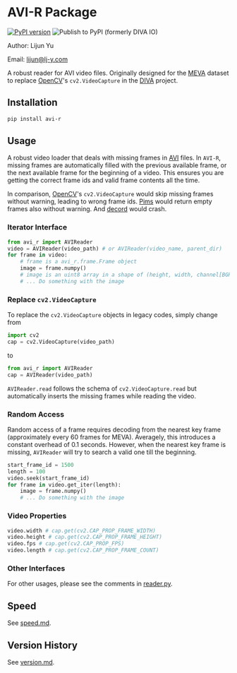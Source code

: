 # AVI-R Package

[![PyPI version](https://badge.fury.io/py/avi-r.svg)](https://badge.fury.io/py/avi-r)
![Publish to PyPI](https://github.com/Lijun-Yu/avi-r/workflows/Publish%20to%20PyPI/badge.svg)
(formerly DIVA IO)

Author: Lijun Yu

Email: lijun@lj-y.com

A robust reader for AVI video files.
Originally designed for the [MEVA](http://mevadata.org) dataset to replace [OpenCV](https://opencv.org)'s `cv2.VideoCapture` in the [DIVA](https://www.iarpa.gov/index.php/research-programs/diva) project.

## Installation

```sh
pip install avi-r
```

## Usage

A robust video loader that deals with missing frames in [AVI](https://en.wikipedia.org/wiki/Audio_Video_Interleave) files.
In `AVI-R`, missing frames are automatically filled with the previous available frame, or the next available frame for the beginning of a video.
This ensures you are getting the correct frame ids and valid frame contents all the time.

In comparison, [OpenCV](https://opencv.org)'s `cv2.VideoCapture` would skip missing frames without warning, leading to wrong frame ids.
[Pims](https://github.com/soft-matter/pims) would return empty frames also without warning.
And [decord](https://github.com/dmlc/decord) would crash.

### Iterator Interface

```python
from avi_r import AVIReader
video = AVIReader(video_path) # or AVIReader(video_name, parent_dir)
for frame in video:
    # frame is a avi_r.frame.Frame object
    image = frame.numpy()
    # image is an uint8 array in a shape of (height, width, channel[BGR])
    # ... Do something with the image
```

### Replace `cv2.VideoCapture`

To replace the `cv2.VideoCapture` objects in legacy codes, simply change from

```python
import cv2
cap = cv2.VideoCapture(video_path)
```

to

```python
from avi_r import AVIReader
cap = AVIReader(video_path)
```

`AVIReader.read` follows the schema of `cv2.VideoCapture.read` but automatically inserts the missing frames while reading the video.

### Random Access

Random access of a frame requires decoding from the nearest key frame (approximately every 60 frames for MEVA).
Averagely, this introduces a constant overhead of 0.1 seconds.
However, when the nearest key frame is missing, `AVIReader` will try to search a valid one till the beginning.

```python
start_frame_id = 1500
length = 100
video.seek(start_frame_id)
for frame in video.get_iter(length):
    image = frame.numpy()
    # ... Do something with the image
```

### Video Properties

```python
video.width # cap.get(cv2.CAP_PROP_FRAME_WIDTH)
video.height # cap.get(cv2.CAP_PROP_FRAME_HEIGHT)
video.fps # cap.get(cv2.CAP_PROP_FPS)
video.length # cap.get(cv2.CAP_PROP_FRAME_COUNT)
```

### Other Interfaces

For other usages, please see the comments in [reader.py](avi_r/reader.py).

## Speed

See [speed.md](docs/speed.md).

## Version History

See [version.md](docs/version.md).
